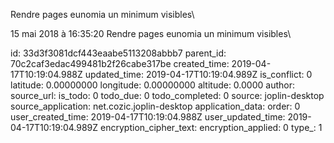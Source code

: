 Rendre pages eunomia un minimum visibles\

15 mai 2018 à 16:35:20
Rendre pages eunomia un minimum visibles\


id: 33d3f3081dcf443eaabe5113208abbb7
parent_id: 70c2caf3edac499481b2f26cabe317be
created_time: 2019-04-17T10:19:04.988Z
updated_time: 2019-04-17T10:19:04.989Z
is_conflict: 0
latitude: 0.00000000
longitude: 0.00000000
altitude: 0.0000
author: 
source_url: 
is_todo: 0
todo_due: 0
todo_completed: 0
source: joplin-desktop
source_application: net.cozic.joplin-desktop
application_data: 
order: 0
user_created_time: 2019-04-17T10:19:04.988Z
user_updated_time: 2019-04-17T10:19:04.989Z
encryption_cipher_text: 
encryption_applied: 0
type_: 1
